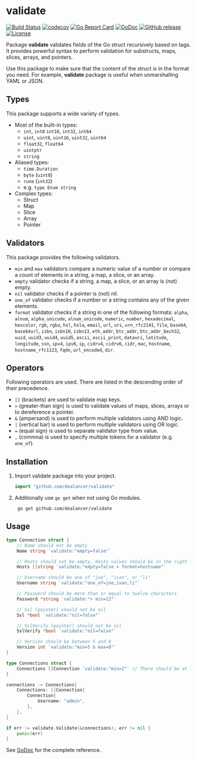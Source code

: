 # validate
[![Build Status](https://travis-ci.org/dealancer/validate.svg?branch=v1)](https://travis-ci.org/dealancer/validate)
[![codecov](https://codecov.io/gh/dealancer/validate/branch/v1/graph/badge.svg)](https://codecov.io/gh/dealancer/validate)
[![Go Report Card](https://goreportcard.com/badge/github.com/dealancer/validate)](https://goreportcard.com/report/github.com/dealancer/validate)
[![GoDoc](https://godoc.org/github.com/dealancer/validate?status.svg)](https://godoc.org/github.com/dealancer/validate)
[![GitHub release](https://img.shields.io/github/release/dealancer/validate.svg)](https://github.com/dealancer/validate/releases)
[![License](https://img.shields.io/github/license/dealancer/validate.svg)](./LICENSE)

Package **validate** validates fields of the Go struct recursively based on tags.
It provides powerful syntax to perform validation for substructs, maps, slices, arrays, and pointers.

Use this package to make sure that the content of the struct is in the format you need.
For example, **validate** package is useful when unmarshalling YAML or JSON.

## Types

This package supports a wide variety of types.

* Most of the built-in types:
  * `int`, `int8` `int16`, `int32`, `int64`
  * `uint`, `uint8`, `uint16`, `uint32`, `uint64`
  * `float32`, `float64`
  * `uintptr`
  * `string`
* Aliased types:
  * `time.Duration`
  * `byte` (`uint8`)
  * `rune` (`int32`)
  * e.g. `type Enum string`
* Complex types:
  * Struct
  * Map
  * Slice
  * Array
  * Pointer

## Validators

This package provides the following validators.

* `min` and `max` validators compare a numeric value of a number or compare a count of elements in a string, a map, a slice, or an array.
* `empty` validator checks if a string, a map, a slice, or an array is (not) empty.
* `nil` validator checks if a pointer is (not) nil.
* `one_of` validator checks if a number or a string contains any of the given elements.
* `format` validator checks if a string in one of the following formats: `alpha`, `alnum`, `alpha_unicode`, `alnum_unicode`, `numeric`, `number`, `hexadecimal`, `hexcolor`, `rgb`, `rgba`, `hsl`, `hsla`, `email`, `url`, `uri`, `urn_rfc2141`, `file`, `base64`, `base64url`, `isbn`, `isbn10`, `isbn13`, `eth_addr`, `btc_addr`, `btc_addr_bech32`, `uuid`, `uuid3`, `uuid4`, `uuid5`, `ascii`, `ascii_print`, `datauri`, `latitude`, `longitude`, `ssn`, `ipv4`, `ipv6`, `ip`, `cidrv4`, `cidrv6`, `cidr`, `mac`, `hostname`, `hostname_rfc1123`, `fqdn`, `url_encoded`, `dir`.

## Operators

Following operators are used. There are listed in the descending order of their precedence.

* `[]` (brackets) are used to validate map keys.
* `>` (greater-than sign) is used to validate values of maps, slices, arrays or to dereference a pointer.
* `&` (ampersand) is used to perform multiple validators using AND logic.
* `|` (vertical bar) is used to perform multiple validators using OR logic.
* `=` (equal sign) is used to separate validator type from value.
* `,` (commna) is used to specify multiple tokens for a validator (e.g. `one_of`).

## Installation

1. Import validate package into your project.
   ```go
   import "github.com/dealancer/validate"
   ```
2. Additionally use `go get` when not using Go modules.
   ```
    go get github.com/dealancer/validate
    ```

## Usage

```go
type Connection struct {
    // Name should not be empty
    Name string `validate:"empty=false"`

    // Hosts should not be empty, Hosts values should be in the right format
    Hosts []string `validate:"empty=false > format=hostname"`

    // Username should be one of "joe", "ivan", or "li"
    Username string `validate:"one_of=joe,ivan,li"`

    // Password should be more than or equal to twelve characters
    Password *string `validate:"> min=12"`

    // Ssl (pointer) should not be nil
    Ssl *bool `validate:"nil=false"`

    // SslVerify (pointer) should not be nil
    SslVerify *bool `validate:"nil=false"`

    // Version should be between 5 and 8
    Version int `validate:"min=5 & max=8"`
}

type Connections struct {
	Connections []Connection `validate:"min=2"` // There should be at least two connections
}
```

```go
connections := Connections{
	Connections: []Connection{
		Connection{
			Username: "admin",
		},
	},
}

if err := validate.Validate(&connections); err != nil {
	panic(err)
}
```

See [GoDoc](https://godoc.org/github.com/dealancer/validate) for the complete reference.